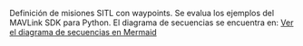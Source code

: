 Definición de misiones SITL con  waypoints. Se evalua los ejemplos del MAVLink SDK para Python.
El diagrama de secuencias se encuentra en:
[Ver el diagrama de secuencias en Mermaid](https://www.mermaidchart.com/raw/a6f50076-51c5-4c74-abb7-03d850fc1f00?theme=light&version=v0.1&format=svg)
